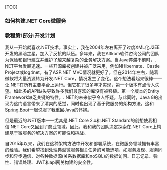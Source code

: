 [TOC]

### 如何构建.NET Core微服务

### 教程第1部分:开发计划

我从一开始就喜欢.NET技术。事实上，我在2004年左右离开了过度XML化J2EE开发的黑暗之星，加入了反抗的队伍。多年来，我在Altkom软件咨询公司的团队为保险和银行建立并维护了越来越复杂的业务解决方案。当Java停滞不前时，. NET平台发展迅速。一些开源库被创建并被广泛采用，例如NHibernate、Castle Project或log4net。有了ASP.NET MVC情况就更好了。但在2014年左右，随着微软将大量资源转为开发.NET Core，情况发生了变化。这个想法看起来很棒——让.NET在所有主要平台上运行。但它花了很多年才实现，第一个版本有点令人失望。如此多的API缺失导致许多我们最喜欢的库没有被移植。第一个版本的Entity Framework缺乏关键的特性。. NET的未来似乎令人怀疑。与此同时，Java 8的出现为这门语言带来了清爽的感觉，同时也出现了基于微服务的架构方法。这和[Spring Boot](https://spring.io/projects/spring-boot)一起说服了我重回Java的怀抱。

但是最近的.NET版本——尤其是.NET Core 2.x和.NET Standard的创想使我相信.NET Core又回到了商业领域。因此，我和我的团队决定探索在.NET Core上构建基于微服务的解决方案的可能性和挑战。

自2015年以来，我们在这种架构方法中开发和部署系统，在微服务领域拥有丰富的经验。我们希望找到处理典型微服务相关任务的可能选项，如服务发现、服务同步和异步通信、对各种数据源(关系数据库和noSQL)的数据访问、日志记录、弹性、错误处理、JWT和api网关构建的安全性。
